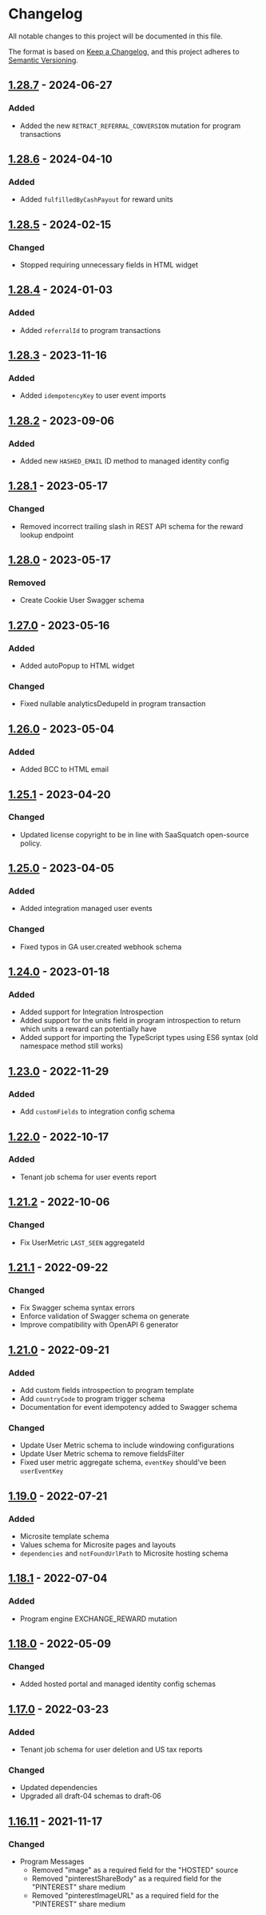 # Changelog

All notable changes to this project will be documented in this file.

The format is based on [Keep a Changelog](https://keepachangelog.com/en/1.0.0/),
and this project adheres to [Semantic Versioning](https://semver.org/spec/v2.0.0.html).

## [1.28.7] - 2024-06-27

### Added

- Added the new `RETRACT_REFERRAL_CONVERSION` mutation for program transactions

## [1.28.6] - 2024-04-10

### Added

- Added `fulfilledByCashPayout` for reward units

## [1.28.5] - 2024-02-15

### Changed

- Stopped requiring unnecessary fields in HTML widget

## [1.28.4] - 2024-01-03

### Added

- Added `referralId` to program transactions

## [1.28.3] - 2023-11-16

### Added

- Added `idempotencyKey` to user event imports

## [1.28.2] - 2023-09-06

### Added

- Added new `HASHED_EMAIL` ID method to managed identity config

## [1.28.1] - 2023-05-17

### Changed

- Removed incorrect trailing slash in REST API schema for the reward lookup endpoint

## [1.28.0] - 2023-05-17

### Removed

- Create Cookie User Swagger schema

## [1.27.0] - 2023-05-16

### Added

- Added autoPopup to HTML widget

### Changed

- Fixed nullable analyticsDedupeId in program transaction

## [1.26.0] - 2023-05-04

### Added

- Added BCC to HTML email

## [1.25.1] - 2023-04-20

### Changed

- Updated license copyright to be in line with SaaSquatch open-source policy.

## [1.25.0] - 2023-04-05

### Added

- Added integration managed user events

### Changed

- Fixed typos in GA user.created webhook schema

## [1.24.0] - 2023-01-18

### Added

- Added support for Integration Introspection
- Added support for the units field in program introspection to return which units a reward can potentially have
- Added support for importing the TypeScript types using ES6 syntax (old namespace method still works)

## [1.23.0] - 2022-11-29

### Added

- Add `customFields` to integration config schema

## [1.22.0] - 2022-10-17

### Added

- Tenant job schema for user events report

## [1.21.2] - 2022-10-06

### Changed

- Fix UserMetric `LAST_SEEN` aggregateId

## [1.21.1] - 2022-09-22

### Changed

- Fix Swagger schema syntax errors
- Enforce validation of Swagger schema on generate
- Improve compatibility with OpenAPI 6 generator

## [1.21.0] - 2022-09-21

### Added

- Add custom fields introspection to program template
- Add `countryCode` to program trigger schema
- Documentation for event idempotency added to Swagger schema

### Changed

- Update User Metric schema to include windowing configurations
- Update User Metric schema to remove fieldsFilter
- Fixed user metric aggregate schema, `eventKey` should've been `userEventKey`

## [1.19.0] - 2022-07-21

### Added

- Microsite template schema
- Values schema for Microsite pages and layouts
- `dependencies` and `notFoundUrlPath` to Microsite hosting schema

## [1.18.1] - 2022-07-04

### Added

- Program engine EXCHANGE_REWARD mutation

## [1.18.0] - 2022-05-09

### Changed

- Added hosted portal and managed identity config schemas

## [1.17.0] - 2022-03-23

### Added

- Tenant job schema for user deletion and US tax reports

### Changed

- Updated dependencies
- Upgraded all draft-04 schemas to draft-06

## [1.16.11] - 2021-11-17

### Changed

- Program Messages
  - Removed "image" as a required field for the "HOSTED" source
  - Removed "pinterestShareBody" as a required field for the "PINTEREST" share medium
  - Removed "pinterestImageURL" as a required field for the "PINTEREST" share medium

[1.28.7]: https://github.com/saasquatch/schema/releases/tag/v1.28.7
[1.28.6]: https://github.com/saasquatch/schema/releases/tag/v1.28.6
[1.28.5]: https://github.com/saasquatch/schema/releases/tag/v1.28.5
[1.28.4]: https://github.com/saasquatch/schema/releases/tag/v1.28.4
[1.28.3]: https://github.com/saasquatch/schema/releases/tag/v1.28.3
[1.28.2]: https://github.com/saasquatch/schema/releases/tag/v1.28.2
[1.28.1]: https://github.com/saasquatch/schema/releases/tag/v1.28.1
[1.28.0]: https://github.com/saasquatch/schema/releases/tag/v1.28.0
[1.27.0]: https://github.com/saasquatch/schema/releases/tag/v1.27.0
[1.26.0]: https://github.com/saasquatch/schema/releases/tag/v1.26.0
[1.25.1]: https://github.com/saasquatch/schema/releases/tag/v1.25.1
[1.25.0]: https://github.com/saasquatch/schema/releases/tag/v1.25.0
[1.24.0]: https://github.com/saasquatch/schema/releases/tag/v1.24.0
[1.23.0]: https://github.com/saasquatch/schema/releases/tag/v1.23.0
[1.22.0]: https://github.com/saasquatch/schema/releases/tag/v1.22.0
[1.21.2]: https://github.com/saasquatch/schema/releases/tag/v1.21.2
[1.21.1]: https://github.com/saasquatch/schema/releases/tag/v1.21.1
[1.21.0]: https://github.com/saasquatch/schema/releases/tag/v1.21.0
[1.19.0]: https://github.com/saasquatch/schema/releases/tag/v1.19.0
[1.18.1]: https://github.com/saasquatch/schema/releases/tag/v1.18.1
[1.18.0]: https://github.com/saasquatch/schema/releases/tag/v1.18.0
[1.17.0]: https://github.com/saasquatch/schema/releases/tag/v1.17.0
[1.16.11]: https://github.com/saasquatch/schema/releases/tag/v1.16.11
